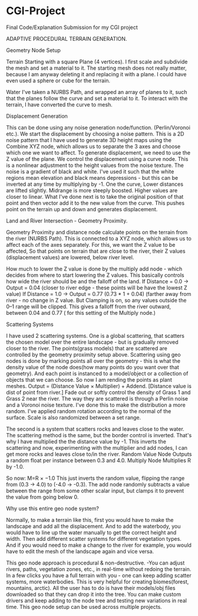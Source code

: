 # CGI-Project
Final Code/Explanation Submission for my CGI project

ADAPTIVE PROCEDURAL TERRAIN GENERATION.

Geometry Node Setup

Terrain
Starting with a square Plane (4 vertices). I first scale and subdivide the mesh and set a material to it. The starting mesh does not really matter, because I am anyway deleting it and replacing it with a plane. I could have even used a sphere or cube for the terrain.

Water
I've taken a NURBS Path, and wrapped an array of planes to it, such that the planes follow the curve and set a material to it. To interact with the terrain, I have converted the curve to mesh. 


Displacement Generation

This can be done using any noise generation node/function. (Perlin/Voronoi etc.). We start the displacement by choosing a noise pattern. This is a 2D noise pattern that I have used to generate 3D height maps using the Combine XYZ node, which allows us to separate the 3 axes and choose which one we want to affect. To generate displacement, we need to use the Z value of the plane. We control the displacement using a curve node. This is a nonlinear adjustment to the height values from the noise texture. The noise is a gradient of black and white. I've used it such that the white regions mean elevation and black means depressions - but this can be inverted at any time by multiplying by -1.
One the curve, 
Lower distances are lifted slightly.
Midrange is more steeply boosted.
Higher values are closer to linear.
What I've done next is to take the original position of that point and then vector add it to the new value from the curve. This pushes point on the terrain up and down and generates displacement.


Land and River Intersection - Geometry Proximity.

Geometry Proximity and distance node calculate points on the terrain from the river (NURBS Path). This is connected to a XYZ node, which allows us to affect each of the axes separately. For this, we want the Z value to be affected, So that points on terrain that are close to the river, their Z values (displacement values) are lowered, below river level. 

How much to lower the Z value is done by the multiply add node - which decides from where to start lowering the Z values. This basically controls how wide the river should be and the falloff of the land.
If Distance = 0.0  → Output = 0.04 (closer to river edge - these points will be have the lowest Z value)
If Distance = 1.0  → Output = 0.77 (0.73 * 1 + 0.04) (farther away from river - no change in Z value.
But Clamping is on, so any values outside the 0–1 range will be clipped.
This gives a falloff from the river outward, between 0.04 and 0.77 ( for this setting of the Multiply node.)


Scattering Systems

I have used 2 scattering systems. 
One is a global scattering, that scatters the chosen model over the entire landscape - but is gradually removed closer to the river.
The points(grass models) that are scattered are controlled by the geometry proximity setup above. 
Scattering using geo nodes is done by marking points all over the geometry - this is what the density value of the node does(how many points do you want over that geometry). And each point is instanced to a model/object or a collection of objects that we can choose. So now I am rending the points as plant meshes. 
Output = (Distance Value × Multiplier) + Addend. [Distance value is dist of point from river.] 
Fade out or softly control the density of Grass 1 and Grass 2 near the river.
The way they are scattered is through a Perlin noise and a Voronoi noise texture. I've done this to make the distribution a more random. I've applied random rotation according to the normal of the surface. Scale is also randomized between a set range.

The second is a system that scatters rocks and leaves close to the water. The scattering method is the same, but the border control is inverted. That's why I have multiplied the the distance value by -1. This inverts the scattering and now, experimenting with the multiplier and add nodes, I can get more rocks and leaves close to/in the river. 
Random Value Node
Outputs a random float per instance between 0.3 and 4.0.
Multiply Node
Multiplies R by -1.0.

So now:
M=R × −1.0
This just inverts the random value, flipping the range from (0.3 → 4.0) to (-4.0 → -0.3).
The add node randomly subtracts a value between the range from some other scalar input, but clamps it to prevent the value from going below 0.

Why use this entire geo node system?

Normally, to make a terrain like this, first you would have to make the landscape and add all the displacement. And to add the waterbody, you would have to line up the water manually to get the correct height and width. Then add different scatter systems for different vegetation types. And if you would need to make a change to the river for example, you would have to edit the mesh of the landscape again and vice versa.

This geo node approach is procedural & non-destructive. -You can adjust rivers, paths, vegetation zones, etc., in real-time without redoing the terrain.
In a few clicks you have a full terrain with you - one can keep adding scatter systems, more waterbodies. This is very helpful for creating biomes(forest, mountains, arctic).
All the user has to do is have their models/obj files downloaded so that they can drop it into the tree.
You can make custom drivers and keep adding to the node tree and testing new variations in real time.
This geo node setup can be used across multiple projects.

